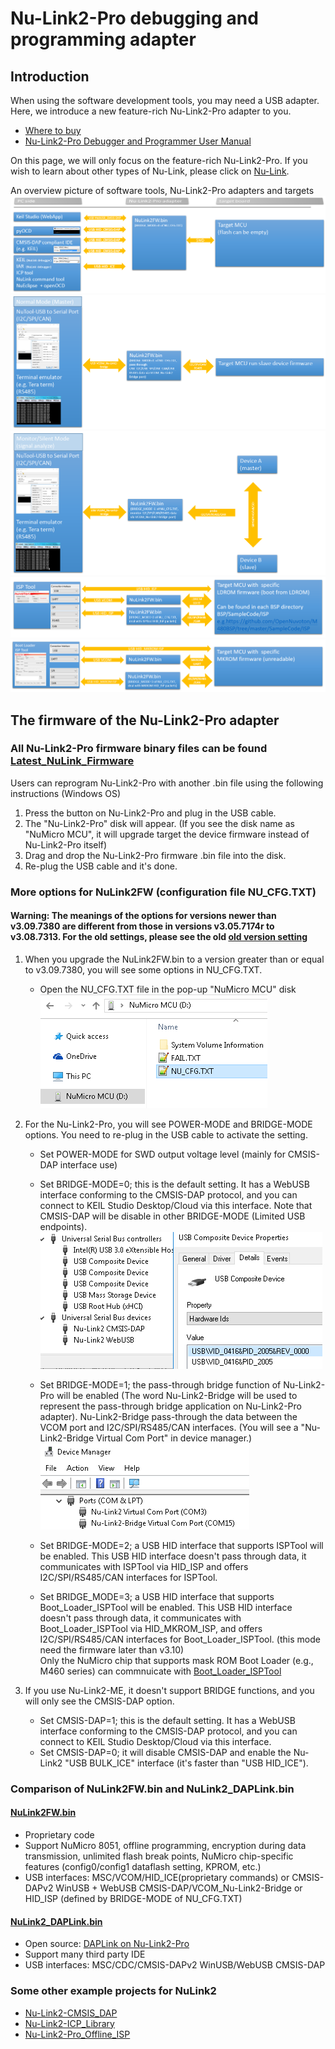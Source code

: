 
# Nu-Link2-Pro debugging and programming adapter

## Introduction

When using the software development tools, you may need a USB adapter.
Here, we introduce a new feature-rich Nu-Link2-Pro adapter to you.

- [Where to buy](https://direct.nuvoton.com/tw/Nu-Link2-pro)
- [Nu-Link2-Pro Debugger and Programmer User Manual](https://www.nuvoton.com/resource-download.jsp?tp_GUID=UG1320200319174043)  

On this page, we will only focus on the feature-rich Nu-Link2-Pro. If you wish to learn about other types of Nu-Link, please click on [Nu-Link](https://www.nuvoton.com/tool-and-software/debugger-and-programmer/1-to-1-debugger-and-programmer/).

An overview picture of software tools, Nu-Link2-Pro adapters and targets  
![debugger](img/7380_BM0.PNG)
![bridge](img/7380_BM1.PNG)
![monitor](img/7380_BM1_MON.PNG)
![isp](img/7380_BM2.png)
![bootloader isp](img/7443_BM3.png)

## The firmware of the Nu-Link2-Pro adapter

### All Nu-Link2-Pro firmware binary files can be found [Latest_NuLink_Firmware](./Latest_NuLink_Firmware)  

Users can reprogram Nu-Link2-Pro with another .bin file using the following instructions (Windows OS)  

1. Press the button on Nu-Link2-Pro and plug in the USB cable.
2. The "Nu-Link2-Pro" disk will appear.  (If you see the disk name as "NuMicro MCU", it will upgrade target the device firmware instead of Nu-Link2-Pro itself)
3. Drag and drop the Nu-Link2-Pro firmware .bin file into the disk.
4. Re-plug the USB cable and it's done.  

### More options for NuLink2FW (configuration file NU_CFG.TXT)

#### Warning: The meanings of the options for versions newer than v3.09.7380 are different from those in versions v3.05.7174r to v3.08.7313. For the old settings, please see the old [old version setting](https://github.com/OpenNuvoton/Nuvoton_Tools/blob/70dcc9ce06c7d178160c84b870a49d4e9cbf5d1a/README.md)

1. When you upgrade the NuLink2FW.bin to a version greater than or equal to v3.09.7380, you will see some options in NU_CFG.TXT.

    - Open the NU_CFG.TXT file in the pop-up "NuMicro MCU" disk  
    ![NU_CFG.TXT](img/NUTXT.png)

2. For the Nu-Link2-Pro, you will see POWER-MODE and BRIDGE-MODE options. You need to re-plug in the USB cable to activate the setting.

    - Set POWER-MODE for SWD output voltage level (mainly for CMSIS-DAP interface use)

    - Set BRIDGE-MODE=0; this is the default setting. It has a WebUSB interface conforming to the CMSIS-DAP protocol, and you can connect to KEIL Studio Desktop/Cloud via this interface. Note that CMSIS-DAP will be disable in other BRIDGE-MODE (Limited USB endpoints).  
    ![DEV_WEBUSB](img/7380_DEV_WEBUSB_2005.PNG)

    - Set BRIDGE-MODE=1; the pass-through bridge function of Nu-Link2-Pro will be enabled (The word Nu-Link2-Bridge will be used to represent the pass-through bridge application on Nu-Link2-Pro adapter). Nu-Link2-Bridge pass-through the data between the VCOM port and I2C/SPI/RS485/CAN interfaces.
        (You will see a "Nu-Link2-Bridge Virtual Com Port" in device manager.)
    ![device VCOM](img/device_manager.png)

    - Set BRIDGE-MODE=2; a USB HID interface that supports ISPTool will be enabled. This USB HID interface doesn't pass through data, it communicates with ISPTool via HID_ISP and offers I2C/SPI/RS485/CAN interfaces for ISPTool.

    - Set BRIDGE_MODE=3; a USB HID interface that supports Boot_Loader_ISPTool will be enabled. This USB HID interface doesn't pass through data, it communicates with Boot_Loader_ISPTool via HID_MKROM_ISP, and offers I2C/SPI/RS485/CAN interfaces for Boot_Loader_ISPTool. (this mode need the firmware later than v3.10)  
    Only the NuMicro chip that supports mask ROM Boot Loader (e.g., M460 series) can commnuicate with [Boot_Loader_ISPTool](https://www.nuvoton.com/resource-download.jsp?tp_GUID=SW132022071806572776&currentFolder=/products/microcontrollers/arm-cortex-m4-mcus/m467-ethernet-crypto-series/)  

3. If you use Nu-Link2-ME, it doesn't support BRIDGE functions, and you will only see the CMSIS-DAP option.

    - Set CMSIS-DAP=1; this is the default setting. It has a WebUSB interface conforming to the CMSIS-DAP protocol, and you can connect to KEIL Studio Desktop/Cloud via this interface.
    - Set CMSIS-DAP=0; it will disable CMSIS-DAP and enable the Nu-Link2 "USB BULK_ICE" interface (it's faster than "USB HID_ICE").

### Comparison of NuLink2FW.bin and NuLink2_DAPLink.bin  

#### [NuLink2FW.bin](./Latest_NuLink_Firmware)

- Proprietary code
- Support NuMicro 8051, offline programming, encryption during data transmission, unlimited flash break points, NuMicro chip-specific features (config0/config1 dataflash setting, KPROM, etc.)
- USB interfaces: MSC/VCOM/HID_ICE(proprietary commands) or CMSIS-DAPv2 WinUSB + WebUSB CMSIS-DAP/VCOM_Nu-Link2-Bridge or HID_ISP (defined by BRIDGE-MODE of NU_CFG.TXT)

#### [NuLink2_DAPLink.bin](./Latest_NuLink_Firmware)

- Open source: [DAPLink on Nu-Link2-Pro](https://github.com/OpenNuvoton/DapLink)  
- Support many third party IDE
- USB interfaces: MSC/CDC/CMSIS-DAPv2 WinUSB/WebUSB CMSIS-DAP  

### Some other example projects for NuLink2  

- [Nu-Link2-CMSIS_DAP](https://github.com/OpenNuvoton/NuLink2_CMSIS_DAP)
- [Nu-Link2-ICP_Library](https://github.com/OpenNuvoton/NuLink2_ICP_Library)
- [Nu-Link2-Pro_Offline_ISP](https://github.com/OpenNuvoton/Nu-Link2-Pro_Offline_ISP)
